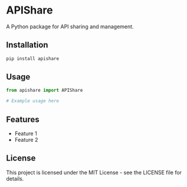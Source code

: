 # APIShare

A Python package for API sharing and management.

## Installation

```bash
pip install apishare
```

## Usage

```python
from apishare import APIShare

# Example usage here
```

## Features

- Feature 1
- Feature 2

## License

This project is licensed under the MIT License - see the LICENSE file for details.
